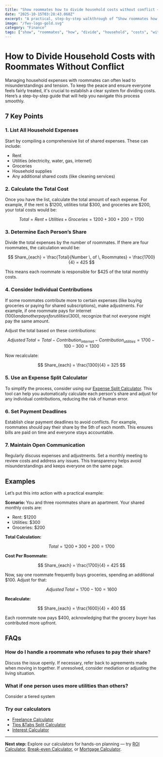 ```yaml
---
title: "Show roommates how to divide household costs without conflict — Complete Guide"
date: "2025-10-15T03:28:43.068Z"
excerpt: "A practical, step-by-step walkthrough of “Show roommates how to divide household costs without conflict”."
image: "/fwv-logo-gold.svg"
category: "Finance"
tags: ["show", "roommates", "how", "divide", "household", "costs", "without", "conflict"]
---
```


# How to Divide Household Costs with Roommates Without Conflict

Managing household expenses with roommates can often lead to misunderstandings and tension. To keep the peace and ensure everyone feels fairly treated, it's crucial to establish a clear system for dividing costs. Here’s a step-by-step guide that will help you navigate this process smoothly.

## 7 Key Points

### 1. List All Household Expenses
Start by compiling a comprehensive list of shared expenses. These can include:

- Rent
- Utilities (electricity, water, gas, internet)
- Groceries
- Household supplies
- Any additional shared costs (like cleaning services)

### 2. Calculate the Total Cost
Once you have the list, calculate the total amount of each expense. For example, if the rent is $1200, utilities total $300, and groceries are $200, your total costs would be:

$$
Total = Rent + Utilities + Groceries = 1200 + 300 + 200 = 1700
$$

### 3. Determine Each Person’s Share
Divide the total expenses by the number of roommates. If there are four roommates, the calculation would be:

$$
Share_{each} = \frac{Total}{Number \, of \, Roommates} = \frac{1700}{4} = 425
$$

This means each roommate is responsible for $425 of the total monthly costs.

### 4. Consider Individual Contributions
If some roommates contribute more to certain expenses (like buying groceries or paying for shared subscriptions), make adjustments. For example, if one roommate pays for internet ($100) and another pays for utilities ($300), recognize that not everyone might pay the same amount.

Adjust the total based on these contributions:

$$
Adjusted \, Total = Total - Contribution_{internet} - Contribution_{utilities} = 1700 - 100 - 300 = 1300
$$

Now recalculate:

$$
Share_{each} = \frac{1300}{4} = 325
$$

### 5. Use an Expense Split Calculator
To simplify the process, consider using our [Expense Split Calculator](/calculators). This tool can help you automatically calculate each person's share and adjust for any individual contributions, reducing the risk of human error.

### 6. Set Payment Deadlines
Establish clear payment deadlines to avoid conflicts. For example, roommates should pay their share by the 5th of each month. This ensures bills are paid on time and everyone stays accountable.

### 7. Maintain Open Communication
Regularly discuss expenses and adjustments. Set a monthly meeting to review costs and address any issues. This transparency helps avoid misunderstandings and keeps everyone on the same page.

## Examples

Let’s put this into action with a practical example:

**Scenario:** You and three roommates share an apartment. Your shared monthly costs are:

- Rent: $1200
- Utilities: $300
- Groceries: $200

**Total Calculation:**

$$
Total = 1200 + 300 + 200 = 1700
$$

**Cost Per Roommate:**

$$
Share_{each} = \frac{1700}{4} = 425
$$

Now, say one roommate frequently buys groceries, spending an additional $100. Adjust for that:

$$
Adjusted \, Total = 1700 - 100 = 1600
$$

**Recalculate:**

$$
Share_{each} = \frac{1600}{4} = 400
$$

Each roommate now pays $400, acknowledging that the grocery buyer has contributed more upfront.

## FAQs

### How do I handle a roommate who refuses to pay their share?
Discuss the issue openly. If necessary, refer back to agreements made when moving in together. If unresolved, consider mediation or adjusting the living situation.

### What if one person uses more utilities than others?
Consider a tiered system



### Try our calculators
- [Freelance Calculator](/calculators)
- [Tips &Tabs Split Calculator](/calculators)
- [Interest Calculator](/calculators)


---
**Next step:** Explore our calculators for hands-on planning — try [ROI Calculator](/calculators), [Break-even Calculator](/calculators), or [Mortgage Calculator](/calculators).


<script type="application/ld+json">
{
  "@context": "https://schema.org",
  "@type": "Article",
  "headline": "Show roommates how to divide household costs without conflict — Complete Guide",
  "description": "A practical, step-by-step walkthrough of “Show roommates how to divide household costs without conflict”.",
  "author": {
    "@type": "Organization",
    "name": "Foster Wealth Ventures"
  },
  "datePublished": "2025-10-15T03:28:28.265Z",
  "image": "/fwv-logo-gold.svg"
}
</script>


<script type="application/ld+json">
{ "@context":"https://schema.org", "@type":"FAQPage", "mainEntity": [] }
</script>
